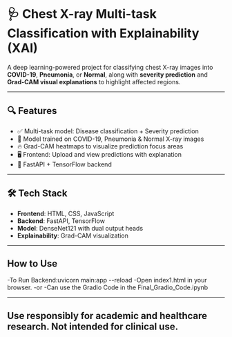# 🩺 Chest X-ray Multi-task Classification with Explainability (XAI)

A deep learning-powered project for classifying chest X-ray images into **COVID-19**, **Pneumonia**, or **Normal**, along with **severity prediction** and **Grad-CAM visual explanations** to highlight affected regions.

---

## 🔍 Features

- ✅ Multi-task model: Disease classification + Severity prediction
- 🎯 Model trained on COVID-19, Pneumonia & Normal X-ray images
- 🔥 Grad-CAM heatmaps to visualize prediction focus areas
- 🖥️ Frontend: Upload and view predictions with explanation
- 🚀 FastAPI + TensorFlow backend

---

## 🛠️ Tech Stack

- **Frontend**: HTML, CSS, JavaScript
- **Backend**: FastAPI, TensorFlow
- **Model**: DenseNet121 with dual output heads
- **Explainability**: Grad-CAM visualization

---
## How to Use

-To Run Backend:uvicorn main:app --reload 
-Open index1.html in your browser.
-or 
-Can use the Gradio Code in the Final_Gradio_Code.ipynb

---
## Use responsibly for academic and healthcare research. Not intended for clinical use.

